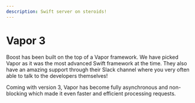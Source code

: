 ```yaml
---
description: Swift server on steroids!
---
```


# Vapor 3

Boost has been built on the top of a Vapor framework. We have picked Vapor as it was the most advanced Swift framework at the time. They also have an amazing support through their Slack channel where you very often able to talk to the developers themselves!

Coming with version 3, Vapor has become fully asynchronous and non-blocking which made it even faster and efficient processing requests.

